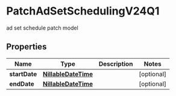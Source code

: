 

# PatchAdSetSchedulingV24Q1

ad set schedule patch model

## Properties

| Name | Type | Description | Notes |
|------------ | ------------- | ------------- | -------------|
|**startDate** | [**NillableDateTime**](NillableDateTime.md) |  |  [optional] |
|**endDate** | [**NillableDateTime**](NillableDateTime.md) |  |  [optional] |



